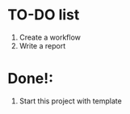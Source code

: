 # TO-DO list

1. Create a workflow
2. Write a report

# Done!:

1. Start this project with template
